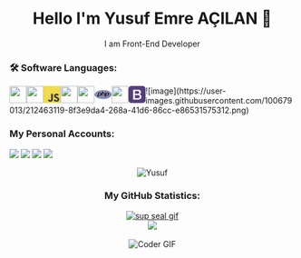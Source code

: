 <h1 align="center">Hello I'm Yusuf Emre AÇILAN 👋</h1> <p align="center">
<p align="center">
I am Front-End Developer <br>
</p>

### 🛠 Software Languages:

<img align="left" src="https://cdn-icons-png.flaticon.com/512/732/732212.png" width="30" height="30" />
<img align="left" src="https://static.cdnlogo.com/logos/c/18/css.svg" width="30" height="30" />
<img align="left" src="https://raw.githubusercontent.com/github/explore/80688e429a7d4ef2fca1e82350fe8e3517d3494d/topics/javascript/javascript.png" width="30" height="30" />
<img align="left" src="https://cdn.worldvectorlogo.com/logos/c--4.svg" width="30" height="30" />
<img align="left" src="https://www.pikpng.com/pngl/b/430-4309640_js-logo-nodejs-logo-clipart.png" width="30" height="30" />
<img align="left" src="https://raw.githubusercontent.com/github/explore/80688e429a7d4ef2fca1e82350fe8e3517d3494d/topics/php/php.png" width="30" height="30" />
<img align="left" src="https://upload.wikimedia.org/wikipedia/commons/thumb/9/9a/Visual_Studio_Code_1.35_icon.svg/2048px-Visual_Studio_Code_1.35_icon.svg.png" width="30" height="30" />
<img align="left" src="https://raw.githubusercontent.com/github/explore/80688e429a7d4ef2fca1e82350fe8e3517d3494d/topics/bootstrap/bootstrap.png" width="30" height="30" />
![image](https://user-images.githubusercontent.com/100679013/212463119-8f3e9da4-268a-41d6-86cc-e86531575312.png)
<br />
<h3>My Personal Accounts:</h3>
<p align="left">
<a href="https://www.instagram.com/yusufemreoffical_" target"blank_"><img src="https://img.shields.io/badge/INSTAGRAM%20-111111.svg?&style=for-the-badge&logo=instagram&logoColor=white"></a>
  <a href="https://www.youtube.com/channel/UC7tMsynKhxy1SGX0Gq_BGXw" target"blank_"><img src="https://img.shields.io/badge/YouTube%20-111111.svg?&style=for-the-badge&logo=YouTube&logoColor=white"></a>
   <a href="https://discord.com/Shelbyy" target"blank_"><img src="https://img.shields.io/badge/Discord%20-111111.svg?&style=for-the-badge&logo=Discord&logoColor=white"></a>
<a href="https://github.com/yusufemreACILAN" target"blank_"><img src="https://img.shields.io/badge/GitHub%20-111111.svg?&style=for-the-badge&logo=github&logoColor=white"></a>
 
</p>
<p align="center"> <img src="https://komarev.com/ghpvc/?username=Yusuf" alt="Yusuf" /> </p>

<h3 align="center">My GitHub Statistics:</h3>
<p align="center">
<a href="https://github.com/yusufemreACILAN/" target="_blank"><img alt="sup seal gif" src="https://github-readme-stats.vercel.app/api?username=yusufemreACILAN&theme=dark&show_icons=true&count_private=true&hide_border=true" /></a><br>
<a href="https://github.com/yusufemreACILAN/" target="_blank"><img src="https://github-readme-stats.vercel.app/api/top-langs/?username=yusufemreACILAN&theme=dark&count_private=true&show_icons=true&hide_border=true"/></a>
</p>

<p align="center">
  <img src="https://media.giphy.com/media/SWoSkN6DxTszqIKEqv/giphy.gif" alt="Coder GIF" width="500" height="400">
</p>


